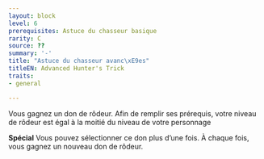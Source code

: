 ```yaml
---
layout: block
level: 6
prerequisites: Astuce du chasseur basique
rarity: C
source: ??
summary: '-'
title: "Astuce du chasseur avanc\xE9es"
titleEN: Advanced Hunter's Trick
traits:
- general

---
```


<p>Vous gagnez un don de rôdeur. Afin de remplir ses prérequis, votre niveau de rôdeur est égal à la moitié du niveau de votre personnage</p>
<p><strong>Spécial</strong> Vous pouvez sélectionner ce don plus d’une fois. À chaque fois, vous gagnez un nouveau don de rôdeur.</p>